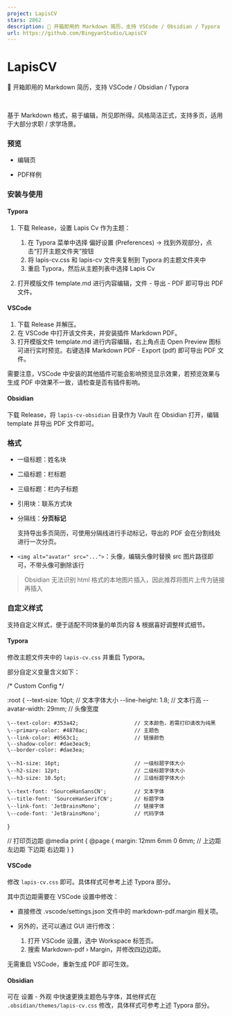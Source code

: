 ```yaml
---
project: LapisCV
stars: 2862
description: 📃 开箱即用的 Markdown 简历，支持 VSCode / Obsidian / Typora
url: https://github.com/BingyanStudio/LapisCV
---
```


LapisCV
=======

📃 开箱即用的 Markdown 简历，支持 VSCode / Obsidian / Typora

   

  

基于 Markdown 格式，易于编辑，所见即所得。风格简洁正式，支持多页，适用于大部分求职 / 求学场景。

### 预览

-   编辑页

-   PDF样例

  

### 安装与使用

#### Typora

1.  下载 Release，设置 Lapis Cv 作为主题：
    
    1.  在 Typora 菜单中选择 偏好设置 (Preferences) -> 找到外观部分，点击“打开主题文件夹”按钮
    2.  将 lapis-cv.css 和 lapis-cv 文件夹复制到 Typora 的主题文件夹中
    3.  重启 Typora，然后从主题列表中选择 Lapis Cv
2.  打开模版文件 template.md 进行内容编辑，文件 - 导出 - PDF 即可导出 PDF 文件。
    

#### VSCode

1.  下载 Release 并解压。
2.  在 VSCode 中打开该文件夹，并安装插件 Markdown PDF。
3.  打开模版文件 template.md 进行内容编辑，右上角点击 Open Preview 图标可进行实时预览。右键选择 Markdown PDF - Export (pdf) 即可导出 PDF 文件。

需要注意，VSCode 中安装的其他插件可能会影响预览显示效果，若预览效果与生成 PDF 中效果不一致，请检查是否有插件影响。

#### Obsidian

下载 Release，将 `lapis-cv-obsidian` 目录作为 Vault 在 Obsidian 打开，编辑 template 并导出 PDF 文件即可。

### 格式

-   一级标题：姓名块
    
-   二级标题：栏标题
    
-   三级标题：栏内子标题
    
-   引用块：联系方式块
    
-   分隔线：**分页标记**
    
    支持导出多页简历，可使用分隔线进行手动标记，导出的 PDF 会在分割线处进行一次分页。
    
-   `<img alt="avatar" src="...">`：头像，编辑头像时替换 src 图片路径即可，不带头像可删除该行
    

> Obsidian 无法识别 html 格式的本地图片插入，因此推荐将图片上传为链接再插入

### 自定义样式

支持自定义样式，便于适配不同体量的单页内容 & 根据喜好调整样式细节。

#### Typora

修改主题文件夹中的 `lapis-cv.css` 并重启 Typora。

部分自定义变量含义如下：

/\* Custom Config \*/

:root {
    \--text-size: 10pt;                      // 文本字体大小
    \--line-height: 1.8;                     // 文本行高
    \--avatar-width: 29mm;                   // 头像宽度

    \--text-color: #353a42;                  // 文本颜色，若需打印请改为纯黑
    \--primary-color: #4870ac;               // 主题色
    \--link-color: #0563c1;                  // 链接颜色
    \--shadow-color: #dae3eac9;
    \--border-color: #dae3ea;

    \--h1-size: 16pt;                        // 一级标题字体大小
    \--h2-size: 12pt;                        // 二级标题字体大小
    \--h3-size: 10.5pt;                      // 三级标题字体大小

    \--text-font: 'SourceHanSansCN';         // 文本字体
    \--title-font: 'SourceHanSerifCN';       // 标题字体
    \--link-font: 'JetBrainsMono';           // 链接字体
    \--code-font: 'JetBrainsMono';           // 代码字体
}

// 打印页边距
@media print {
    @page {
        margin: 12mm 6mm 0 6mm;             // 上边距 左边距 下边距 右边距
    }
}

#### VSCode

修改 `lapis-cv.css` 即可。具体样式可参考上述 Typora 部分。

其中页边距需要在 VSCode 设置中修改：

-   直接修改 .vscode/settings.json 文件中的 markdown-pdf.margin 相关项。
    
-   另外的，还可以通过 GUI 进行修改：
    
    1.  打开 VSCode 设置，选中 Workspace 标签页。
    2.  搜索 Markdown-pdf › Margin，并修改四边边距。

无需重启 VSCode，重新生成 PDF 即可生效。

#### Obsidian

可在 设置 - 外观 中快速更换主题色与字体，其他样式在 `.obsidian/themes/lapis-cv.css` 修改，具体样式可参考上述 Typora 部分。
